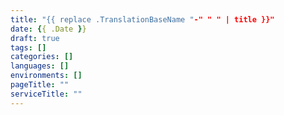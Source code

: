 ```yaml
---
title: "{{ replace .TranslationBaseName "-" " " | title }}"
date: {{ .Date }}
draft: true
tags: []
categories: []
languages: []
environments: []
pageTitle: ""
serviceTitle: ""
---
```

